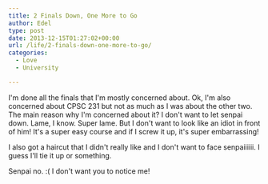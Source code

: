 ```yaml
---
title: 2 Finals Down, One More to Go
author: Edel
type: post
date: 2013-12-15T01:27:02+00:00
url: /life/2-finals-down-one-more-to-go/
categories:
  - Love
  - University

---
```

I'm done all the finals that I'm mostly concerned about. Ok, I'm also concerned about CPSC 231 but not as much as I was about the other two. The main reason why I'm concerned about it? I don't want to let senpai down. Lame, I know. Super lame. But I don't want to look like an idiot in front of him! It's a super easy course and if I screw it up, it's super embarrassing!

I also got a haircut that I didn't really like and I don't want to face senpaiiiiii. I guess I'll tie it up or something.

Senpai no. :( I don't want you to notice me!


